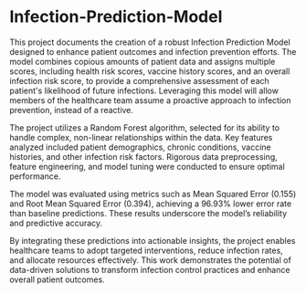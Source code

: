 # Infection-Prediction-Model
This project documents the creation of a robust Infection Prediction Model designed to enhance patient outcomes and infection prevention efforts. The model combines copious amounts of patient data and assigns multiple scores, including health risk scores, vaccine history scores, and an overall infection risk score, to provide a comprehensive assessment of each patient's likelihood of future infections. Leveraging this model will allow members of the healthcare team assume a proactive approach to infection prevention, instead of a reactive. 



The project utilizes a Random Forest algorithm, selected for its ability to handle complex, non-linear relationships within the data. Key features analyzed included patient demographics, chronic conditions, vaccine histories, and other infection risk factors. Rigorous data preprocessing, feature engineering, and model tuning were conducted to ensure optimal performance.



The model was evaluated using metrics such as Mean Squared Error (0.155) and Root Mean Squared Error (0.394), achieving a 96.93% lower error rate than baseline predictions. These results underscore the model’s reliability and predictive accuracy.



By integrating these predictions into actionable insights, the project enables healthcare teams to adopt targeted interventions, reduce infection rates, and allocate resources effectively. This work demonstrates the potential of data-driven solutions to transform infection control practices and enhance overall patient outcomes.

